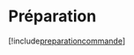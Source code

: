 # Préparation

[!include[preparationcommande](preparation.preparationcommande.autogen.md)]



























































































